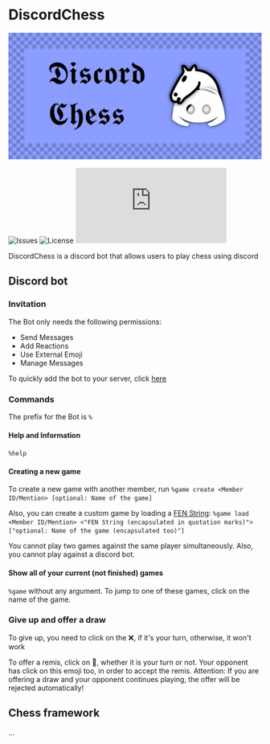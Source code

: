 # DiscordChess
<p align="center"><img src="./assets/social.png" /></p>

![Issues](https://img.shields.io/github/issues/DiscordChess/DiscordChess?style=flat-square)
![License](https://img.shields.io/github/license/DiscordChess/DiscordCHess?style=flat-square)
![discord.py dependency](https://img.shields.io/github/pipenv/locked/dependency-version/DiscordChess/DiscordChess/discord.py?style=flat-square)

DiscordChess is a discord bot that allows users to play chess using discord

## Discord bot
### Invitation
The Bot only needs the following permissions:
- Send Messages
- Add Reactions
- Use External Emoji
- Manage Messages

To quickly add the bot to your server, click [here](https://discord.com/api/oauth2/authorize?client_id=827207000005541909&permissions=272448&scope=bot)

### Commands
The prefix for the Bot is `%`

#### Help and Information
`%help`

#### Creating a new game
To create a new game with another member, run
`%game create <Member ID/Mention> [optional: Name of the game]`

Also, you can create a custom game by loading a [FEN String](https://en.wikipedia.org/wiki/Forsyth%E2%80%93Edwards_Notation):
`%game load <Member ID/Mention> <"FEN String (encapsulated in quotation marks)"> ["optional: Name of the game (encapsulated too)"]`

You cannot play two games against the same player simultaneously. Also, you cannot play against a discord bot.

#### Show all of your current (not finished) games
`%game` without any argument. To jump to one of these games, click on the name of the game.

### Give up and offer a draw
To give up, you need to click on the ❌, if it's your turn, otherwise, it won't work

To offer a remis, click on 🤝, whether it is your turn or not.
Your opponent has click on this emoji too, in order to accept the remis.
Attention: If you are offering a draw and your opponent continues playing, the offer will be rejected automatically!

## Chess framework
...

